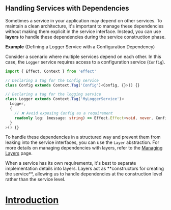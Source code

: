 ## Handling Services with Dependencies

Sometimes a service in your application may depend on other services. To maintain a clean architecture, it's important to manage these dependencies without making them explicit in the service interface. Instead, you can use **layers** to handle these dependencies during the service construction phase.

**Example** (Defining a Logger Service with a Configuration Dependency)

Consider a scenario where multiple services depend on each other. In this case, the `Logger` service requires access to a configuration service (`Config`).

```ts twoslash
import { Effect, Context } from 'effect'

// Declaring a tag for the Config service
class Config extends Context.Tag('Config')<Config, {}>() {}

// Declaring a tag for the logging service
class Logger extends Context.Tag('MyLoggerService')<
  Logger,
  {
    // ❌ Avoid exposing Config as a requirement
    readonly log: (message: string) => Effect.Effect<void, never, Config>
  }
>() {}
```

To handle these dependencies in a structured way and prevent them from leaking into the service interfaces, you can use the `Layer` abstraction. For more details on managing dependencies with layers, refer to the [Managing Layers](/docs/requirements-management/layers/) page.

<Aside type="tip" title="Use Layers for Dependencies">
  When a service has its own requirements, it's best to separate
  implementation details into layers. Layers act as **constructors for
  creating the service**, allowing us to handle dependencies at the
  construction level rather than the service level.
</Aside>

# [Introduction](https://effect.website/docs/resource-management/introduction/)
